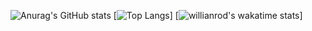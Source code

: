 ![Anurag's GitHub stats](https://github-readme-stats.vercel.app/api?username=ztirk&show_icons=true&theme=radical)
[![Top Langs](https://github-readme-stats.vercel.app/api/top-langs/?username=ztirk)]
[![willianrod's wakatime stats](https://github-readme-stats.vercel.app/api/wakatime?username=ztirk)]
